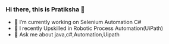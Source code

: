 ### Hi there, this is Pratiksha 👋

<!--
**pratikshatamadalge/pratikshatamadalge** is a ✨ _special_ ✨ repository because its `README.md` (this file) appears on your GitHub profile.
-->

- 🔭 I’m currently working on Selenium Automation C#
- 🌱 I recently Upskilled in Robotic Process Automation(UiPath)
- 💬 Ask me about java,c#,Automation,Uipath

